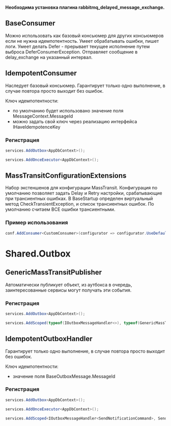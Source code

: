 ﻿**Необходима установка плагина rabbitmq_delayed_message_exchange.**

## BaseConsumer

Можно использовать как базовый консьюмер для других консьюмеров если не нужна идемпотентность.
Умеет обрабатывать ошибки, пишет логи.
Умеет делать Defer - прерывает текущее исполнение путем выброса DeferConsumerException.
Отправляет сообщение в delay_exchange на указанный интервал.

## IdempotentConsumer

Наследует базовый консьюмер.
Гарантирует только одно выполнение, в случае повтора просто выходит без ошибок.

Ключ идемпотентности:
- по умолчанию будет использовано значение поля MessageContext.MessageId
- можно задать свой ключ через реализацию интерфейса IHaveIdempotenceKey

### Регистрация
```csharp
services.AddOutbox<AppDbContext>();

services.AddOnceExecutor<AppDbContext>();
```

## MassTransitConfigurationExtensions

Набор экстеншенов для конфигурации MassTransit.
Конфигурация по умолчанию позволяет задать Delay и Retry настройки, срабатывающие при трансиентных ошибках.
В BaseStartup определен виртуальный метод CheckTransientException, и список трансиентных ошибок.
По умолчанию считаем ВСЕ ошибки трансиентными.

### Пример использования
```csharp
conf.AddConsumer<CustomConsumer>(configurator => configurator.UseDefaultConfiguration(CheckTransientException, 1));
```

# Shared.Outbox

## GenericMassTransitPublisher

Автоматически публикует объект, из аутбокса в очередь, заинтересованные сервисы могут получать эти события.

### Регистрация
```csharp
services.AddOutbox<AppDbContext>();

services.AddScoped(typeof(IOutboxMessageHandler<>), typeof(GenericMassTransitPublisher<>));
```

## IdempotentOutboxHandler

Гарантирует только одно выполнение, в случае повтора просто выходит без ошибок.

Ключ идемпотентности:
- значение поля BaseOutboxMessage.MessageId

### Регистрация
```csharp
services.AddOutbox<AppDbContext>();

services.AddOnceExecutor<AppDbContext>();

services.AddScoped<IOutboxMessageHandler<SendNotificationCommand>, SendNotificationOutboxHandler>();
```